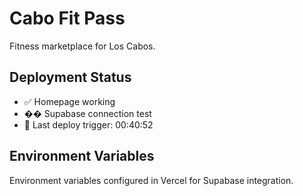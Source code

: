 ﻿# Cabo Fit Pass

Fitness marketplace for Los Cabos.

## Deployment Status
- ✅ Homepage working
- �� Supabase connection test
- 📅 Last deploy trigger: 00:40:52

## Environment Variables
Environment variables configured in Vercel for Supabase integration.
